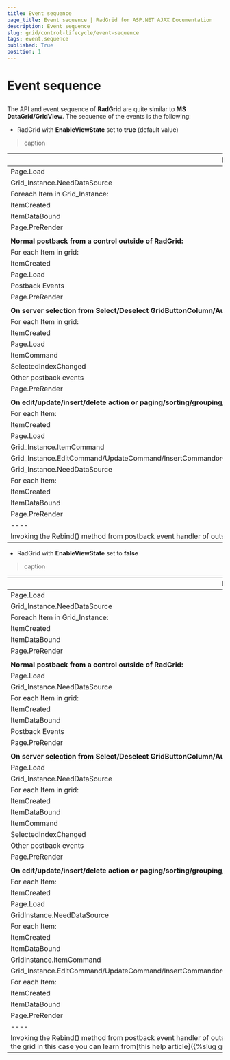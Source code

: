 ```yaml
---
title: Event sequence
page_title: Event sequence | RadGrid for ASP.NET AJAX Documentation
description: Event sequence
slug: grid/control-lifecycle/event-sequence
tags: event,sequence
published: True
position: 1
---
```


# Event sequence



## 

The API and event sequence of **RadGrid** are quite similar to **MS DataGrid/GridView**. The sequence of the events is the following:

- RadGrid with **EnableViewState** set to **true** (default value)


>caption  

|  **First page load:**  |  |
| ------ | ------ |
|Page.Load||
|Grid_Instance.NeedDataSource||
|Foreach Item in Grid_Instance:||
|ItemCreated||
|ItemDataBound||
|Page.PreRender||
|||
| **Normal postback from a control outside of RadGrid:** ||
|For each Item in grid:||
|ItemCreated||
|Page.Load||
|Postback Events||
|Page.PreRender||
|||
| **On server selection from Select/Deselect GridButtonColumn/Auto Postback on row click:** ||
|For each Item in grid:||
|ItemCreated||
|Page.Load||
|ItemCommand||
|SelectedIndexChanged||
|Other postback events||
|Page.PreRender||
|||
| **On edit/update/insert/delete action or paging/sorting/grouping/filtering operation** ||
|For each Item:||
|ItemCreated||
|Page.Load||
|Grid_Instance.ItemCommand||
|Grid_Instance.EditCommand/UpdateCommand/InsertCommandorGridInstance.PageIndexChanged/SortCommand/GroupsChanging/ItemCommand||
|Grid_Instance.NeedDataSource||
|For each Item:||
|ItemCreated||
|ItemDataBound||
|Page.PreRender||
|----||
|Invoking the Rebind() method from postback event handler of outside control or RadGrid will raise automatically the NeedDataSource event||

- RadGrid with **EnableViewState** set to **false**


>caption  

|  **First page load:**  |
| ------ |
|Page.Load|
|Grid_Instance.NeedDataSource|
|Foreach Item in Grid_Instance:|
|ItemCreated|
|ItemDataBound|
|Page.PreRender|
||
| **Normal postback from a control outside of RadGrid:** |
|Page.Load|
|Grid_Instance.NeedDataSource|
|For each Item in grid:|
|ItemCreated|
|ItemDataBound|
|Postback Events|
|Page.PreRender|
||
| **On server selection from Select/Deselect GridButtonColumn/Auto Postback on row click:** |
|Page.Load|
|Grid_Instance.NeedDataSource|
|For each Item in grid:|
|ItemCreated|
|ItemDataBound|
|ItemCommand|
|SelectedIndexChanged|
|Other postback events|
|Page.PreRender|
||
| **On edit/update/insert/delete action or paging/sorting/grouping/filtering operation** |
|For each Item:|
|ItemCreated|
|Page.Load|
|GridInstance.NeedDataSource|
|For each Item:|
|ItemCreated|
|ItemDataBound|
|GridInstance.ItemCommand|
|Grid_Instance.EditCommand/UpdateCommand/InsertCommandorGridInstance.PageIndexChanged/SortCommand/GroupsChanging/ItemCommand|
|For each Item:|
|ItemCreated|
|ItemDataBound|
|Page.PreRender|
|----|
|Invoking the Rebind() method from postback event handler of outside control or RadGrid will -not- raise the NeedDataSource event. How to rebind the grid in this case you can learn from[this help article]({%slug grid/performance/rebind-grid-with-enableviewstate-=-false%}).|
